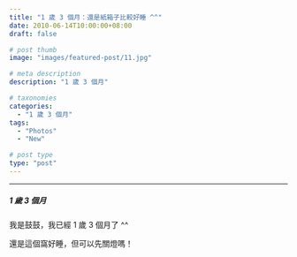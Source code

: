```yaml
---
title: "1 歲 3 個月：還是紙箱子比較好睡 ^^"
date: 2010-06-14T10:00:00+08:00
draft: false

# post thumb
image: "images/featured-post/11.jpg"

# meta description
description: "1 歲 3 個月"

# taxonomies
categories:
  - "1 歲 3 個月"
tags:
  - "Photos"
  - "New"

# post type
type: "post"
---
```


<hr>

##### 1 歲 3 個月

我是鼓鼓，我已經 1 歲 3 個月了 ^^

還是這個窩好睡，但可以先關燈嗎！